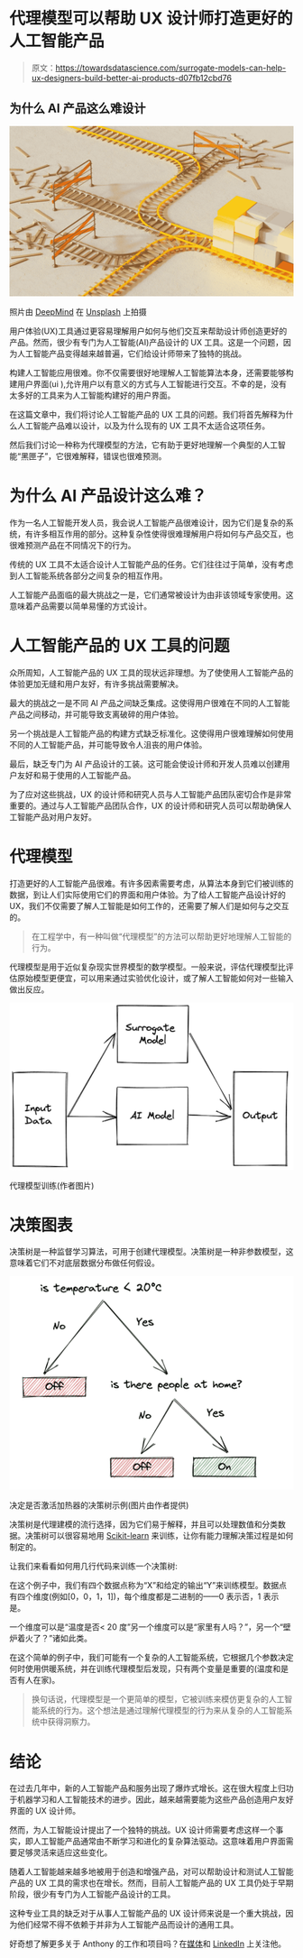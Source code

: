 # 代理模型可以帮助 UX 设计师打造更好的人工智能产品

> 原文：<https://towardsdatascience.com/surrogate-models-can-help-ux-designers-build-better-ai-products-d07fb12cbd76>

## 为什么 AI 产品这么难设计

![](img/3cf70f1cea6074bd3edb27d1586c5dfd.png)

照片由 [DeepMind](https://unsplash.com/@deepmind?utm_source=unsplash&utm_medium=referral&utm_content=creditCopyText) 在 [Unsplash](https://unsplash.com/@deepmind?utm_source=unsplash&utm_medium=referral&utm_content=creditCopyText) 上拍摄

用户体验(UX)工具通过更容易理解用户如何与他们交互来帮助设计师创造更好的产品。然而，很少有专门为人工智能(AI)产品设计的 UX 工具。这是一个问题，因为人工智能产品变得越来越普遍，它们给设计师带来了独特的挑战。

构建人工智能应用很难。你不仅需要很好地理解人工智能算法本身，还需要能够构建用户界面(ui ),允许用户以有意义的方式与人工智能进行交互。不幸的是，没有太多好的工具来为人工智能构建好的用户界面。

在这篇文章中，我们将讨论人工智能产品的 UX 工具的问题。我们将首先解释为什么人工智能产品难以设计，以及为什么现有的 UX 工具不太适合这项任务。

然后我们讨论一种称为代理模型的方法，它有助于更好地理解一个典型的人工智能“黑匣子”，它很难解释，错误也很难预测。

# 为什么 AI 产品设计这么难？

作为一名人工智能开发人员，我会说人工智能产品很难设计，因为它们是复杂的系统，有许多相互作用的部分。这种复杂性使得很难理解用户将如何与产品交互，也很难预测产品在不同情况下的行为。

传统的 UX 工具不太适合设计人工智能产品的任务。它们往往过于简单，没有考虑到人工智能系统各部分之间复杂的相互作用。

人工智能产品面临的最大挑战之一是，它们通常被设计为由非该领域专家使用。这意味着产品需要以简单易懂的方式设计。

# 人工智能产品的 UX 工具的问题

众所周知，人工智能产品的 UX 工具的现状远非理想。为了使使用人工智能产品的体验更加无缝和用户友好，有许多挑战需要解决。

最大的挑战之一是不同 AI 产品之间缺乏集成。这使得用户很难在不同的人工智能产品之间移动，并可能导致支离破碎的用户体验。

另一个挑战是人工智能产品的构建方式缺乏标准化。这使得用户很难理解如何使用不同的人工智能产品，并可能导致令人沮丧的用户体验。

最后，缺乏专门为 AI 产品设计的工装。这可能会使设计师和开发人员难以创建用户友好和易于使用的人工智能产品。

为了应对这些挑战，UX 的设计师和研究人员与人工智能产品团队密切合作是非常重要的。通过与人工智能产品团队合作，UX 的设计师和研究人员可以帮助确保人工智能产品对用户友好。

# 代理模型

打造更好的人工智能产品很难。有许多因素需要考虑，从算法本身到它们被训练的数据，到让人们实际使用它们的界面和用户体验。为了给人工智能产品设计好的 UX，我们不仅需要了解人工智能是如何工作的，还需要了解人们是如何与之交互的。

> 在工程学中，有一种叫做“代理模型”的方法可以帮助更好地理解人工智能的行为。

代理模型是用于近似复杂现实世界模型的数学模型。一般来说，评估代理模型比评估原始模型更便宜，可以用来通过实验优化设计，或了解人工智能如何对一些输入做出反应。

![](img/31c37540863500b8544e5824737f22a8.png)

代理模型训练(作者图片)

# 决策图表

决策树是一种监督学习算法，可用于创建代理模型。决策树是一种非参数模型，这意味着它们不对底层数据分布做任何假设。

![](img/90f03b72dfc0d5a767b90c1fdf80d456.png)

决定是否激活加热器的决策树示例(图片由作者提供)

决策树是代理建模的流行选择，因为它们易于解释，并且可以处理数值和分类数据。决策树可以很容易地用 [Scikit-learn](https://scikit-learn.org/stable/modules/tree.html#tree-classification) 来训练，让你有能力理解决策过程是如何制定的。

让我们来看看如何用几行代码来训练一个决策树:

在这个例子中，我们有四个数据点称为“X”和给定的输出“Y”来训练模型。数据点有四个维度(例如[0，0，1，1])，每个维度都是二进制的——0 表示否，1 表示是。

一个维度可以是“温度是否< 20 度”另一个维度可以是“家里有人吗？”，另一个“壁炉着火了？”诸如此类。

在这个简单的例子中，我们可能有一个复杂的人工智能系统，它根据几个参数决定何时使用供暖系统，并在训练代理模型后发现，只有两个变量是重要的(温度和是否有人在家)。

> 换句话说，代理模型是一个更简单的模型，它被训练来模仿更复杂的人工智能系统的行为。这个想法是通过理解代理模型的行为来从复杂的人工智能系统中获得洞察力。

# 结论

在过去几年中，新的人工智能产品和服务出现了爆炸式增长。这在很大程度上归功于机器学习和人工智能技术的进步。因此，越来越需要能为这些产品创造用户友好界面的 UX 设计师。

然而，为人工智能设计提出了一个独特的挑战。UX 设计师需要考虑这样一个事实，即人工智能产品通常由不断学习和进化的复杂算法驱动。这意味着用户界面需要足够灵活来适应这些变化。

随着人工智能越来越多地被用于创造和增强产品，对可以帮助设计和测试人工智能产品的 UX 工具的需求也在增长。然而，目前人工智能产品的 UX 工具仍处于早期阶段，很少有专门为人工智能产品设计的工具。

这种专业工具的缺乏对于从事人工智能产品的 UX 设计师来说是一个重大挑战，因为他们经常不得不依赖于并非为人工智能产品而设计的通用工具。

好奇想了解更多关于 Anthony 的工作和项目吗？在[媒体](https://medium.com/@anthonycvn)和 [LinkedIn](https://www.linkedin.com/in/anthonycavin/) 上关注他。